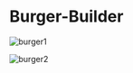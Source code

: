 # Burger-Builder
![burger1](https://user-images.githubusercontent.com/56932618/84696067-90392800-af54-11ea-8844-799e6324a834.PNG)

![burger2](https://user-images.githubusercontent.com/56932618/84696075-94fddc00-af54-11ea-86b2-e737f1c141e8.PNG)
